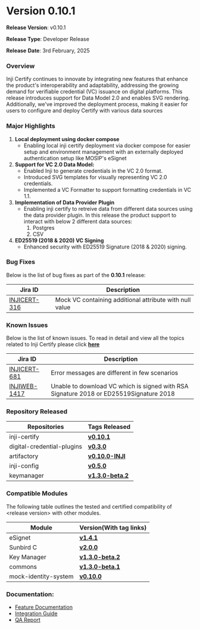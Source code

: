 # Version 0.10.1

**Release Version**: v0.10.1

**Release Type**: Developer Release

**Release** **Date**: 3rd February, 2025

### **Overview**

Inji Certify continues to innovate by integrating new features that enhance the product's interoperability and adaptability, addressing the growing demand for verifiable credential (VC) issuance on digital platforms. This release introduces support for Data Model 2.0 and enables SVG rendering. Additionally, we've improved the deployment process, making it easier for users to configure and deploy Certify with various data sources

### **Major Highlights**

1. **Local deployment using docker compose**
   * Enabling local inji certify deployment via docker compose for easier setup and environment management with an externally deployed authentication setup like MOSIP's eSignet
2. **Support for VC 2.0 Data Model:**
   * Enabled Inji to generate credentials in the VC 2.0 format.
   * Introduced SVG templates for visually representing VC 2.0 credentials.
   * Implemented a VC Formatter to support formatting credentials in VC 1.1.
3. **Implementation of Data Provider Plugin**
   * Enabling inji certify to retreive data from different data sources using the data provider plugin. In this release the product support to interact with below 2 different data sources:
     1. Postgres
     2. CSV
4. **ED25519 (2018 & 2020) VC Signing**
   * Enhanced security with ED25519 Signature (2018 & 2020) signing.

### **Bug Fixes**

Below is the list of bug fixes as part of the **0.10.1** release:

| **Jira ID**                                                     | **Description**                                         |
| --------------------------------------------------------------- | ------------------------------------------------------- |
| [INJICERT-316](https://mosip.atlassian.net/browse/INJICERT-316) | Mock VC containing additional attribute with null value |

### **Known Issues**

Below is the list of known issues. To read in detail and view all the topics related to Inji Certify please click [**here**](https://mosip.atlassian.net/issues/INJICERT-852?filter=11419\&jql=project%20%3D%20%22Inji%20Certify%22%20AND%20issuetype%20%3D%20Bug%20%20AND%20labels%20not%20in%20%28API_Automation%2C%20AWSdevicefarm%2C%20device_specific%2C%20qa-inji-UI-auto%29%20%20and%20status%20NOT%20IN%20%28Closed%2C%20Fixed%2C%20Canceled%2CCancelled%29%20%20ORDER%20BY%20created%20DESC%2C%20updated%20DESC)

| **Jira ID**                                                     | **Description**                                                                        |
| --------------------------------------------------------------- | -------------------------------------------------------------------------------------- |
| [INJICERT-681](https://mosip.atlassian.net/browse/INJICERT-681) | Error messages are different in few scenarios                                          |
| [INJIWEB-1417](https://mosip.atlassian.net/browse/INJIWEB-1417) | Unable to download VC which is signed with RSA Signature 2018 or ED25519Signature 2018 |

### **Repository Released**

| Repositories               | Tags Released                                                                       |
| -------------------------- | ----------------------------------------------------------------------------------- |
|  inji-certify              | [ **v0.10.1**](https://github.com/mosip/inji-certify/tree/v0.10.1)                  |
| digital-credential-plugins | [**v0.3.0**](https://github.com/mosip/digital-credential-plugins/tree/v0.3.0)       |
| artifactory                | [**v0.10.0-INJI**](https://github.com/mosip/digital-credential-plugins/tree/v0.3.0) |
| inji-config                | [**v0.5.0**](https://github.com/mosip/inji-config/tree/v0.5.0)                      |
| keymanager                 | [**v1.3.0-beta.2**](https://github.com/mosip/keymanager/tree/v1.3.0-beta.2)         |



### **Compatible Modules**

The following table outlines the tested and certified compatibility of \<release version> with other modules.

| Module               | Version(With tag links)                                                             |
| -------------------- | ----------------------------------------------------------------------------------- |
|  eSignet             |  [**v1.4.1**](https://github.com/mosip/esignet/tree/v1.4.1)                         |
| Sunbird C            | [**v2.0.0**](https://github.com/Sunbird-RC/sunbird-rc-core/releases/tag/v2.0.0-rc3) |
| Key Manager          | [**v1.3.0-beta.2**](https://github.com/mosip/keymanager/tree/v1.3.0-beta.2)         |
| commons              | [**v1.3.0-beta.1**](https://github.com/mosip/commons/tree/v1.3.0-beta.1)            |
| mock-identity-system | [**v0.10.0**](https://github.com/mosip/esignet-mock-services/tree/v0.10.0)          |



### Documentation:

* [Feature Documentation](https://docs.inji.io/inji-certify/functional-overview/features)
* [Integration Guide](https://docs.inji.io/inji-certify/build-and-deploy/local-setup)
* [QA Report](https://docs.inji.io/inji-verify/releases/version-0.10.1/test-report)
